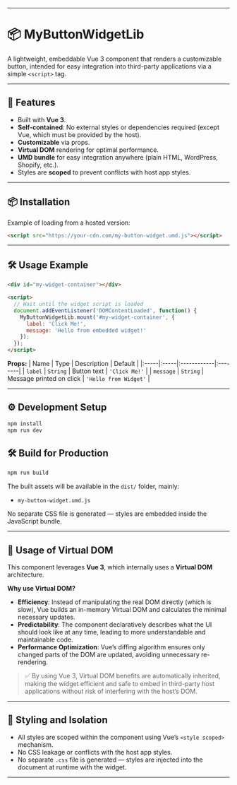 
---

# 📦 MyButtonWidgetLib

A lightweight, embeddable Vue 3 component that renders a customizable button, intended for easy integration into third-party applications via a simple `<script>` tag.

---

## 🚀 Features

- Built with **Vue 3**.
- **Self-contained**: No external styles or dependencies required (except Vue, which must be provided by the host).
- **Customizable** via props.
- **Virtual DOM** rendering for optimal performance.
- **UMD bundle** for easy integration anywhere (plain HTML, WordPress, Shopify, etc.).
- Styles are **scoped** to prevent conflicts with host app styles.

---

## 📦 Installation
Example of loading from a hosted version:

```html
<script src="https://your-cdn.com/my-button-widget.umd.js"></script>
```

---

## 🛠 Usage Example

```html
<div id="my-widget-container"></div>

<script>
  // Wait until the widget script is loaded
  document.addEventListener('DOMContentLoaded', function() {
    MyButtonWidgetLib.mount('#my-widget-container', {
      label: 'Click Me!',
      message: 'Hello from embedded widget!'
    });
  });
</script>
```

**Props:**
| Name | Type | Description | Default |
|:-----|:-----|:------------|:--------|
| `label` | `String` | Button text | `'Click Me!'` |
| `message` | `String` | Message printed on click | `'Hello from Widget'` |

---

## ⚙️ Development Setup

```bash
npm install
npm run dev
```

## 🛠 Build for Production

```bash
npm run build
```

The built assets will be available in the `dist/` folder, mainly:

- `my-button-widget.umd.js`

No separate CSS file is generated — styles are embedded inside the JavaScript bundle.

---

## 🧠 Usage of Virtual DOM

This component leverages **Vue 3**, which internally uses a **Virtual DOM** architecture.

**Why use Virtual DOM?**
- **Efficiency**: Instead of manipulating the real DOM directly (which is slow), Vue builds an in-memory Virtual DOM and calculates the minimal necessary updates.
- **Predictability**: The component declaratively describes what the UI should look like at any time, leading to more understandable and maintainable code.
- **Performance Optimization**: Vue’s diffing algorithm ensures only changed parts of the DOM are updated, avoiding unnecessary re-rendering.

> ✅ By using Vue 3, Virtual DOM benefits are automatically inherited, making the widget efficient and safe to embed in third-party host applications without risk of interfering with the host’s DOM.

---

## 🧹 Styling and Isolation

- All styles are scoped within the component using Vue’s `<style scoped>` mechanism.
- No CSS leakage or conflicts with the host app styles.
- No separate `.css` file is generated — styles are injected into the document at runtime with the widget.

---
